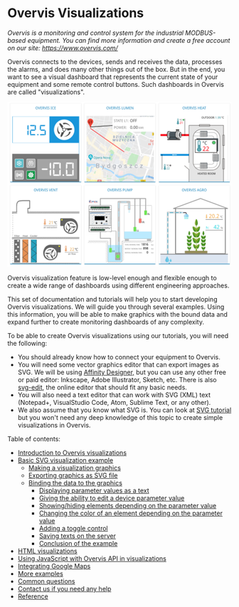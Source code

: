 # Overvis Visualizations

_Overvis is a monitoring and control system for the industrial MODBUS-based equipment. You can find more information and create a free account on our site: https://www.overvis.com/_

Overvis connects to the devices, sends and receives the data, processes the alarms, and does many other things out of the box. But in the end, you want to see a visual dashboard that represents the current state of your equipment and some remote control buttons. Such dashboards in Overvis are called "visualizations".

![Demo visualization](img-demo.png)

Overvis visualization feature is low-level enough and flexible enough to create a wide range of dashboards using different engineering approaches.

This set of documentation and tutorials will help you to start developing Overvis visualizations. We will guide you through several examples. Using this information, you will be able to make graphics with the bound data and expand further to create monitoring dashboards of any complexity.

To be able to create Overvis visualizations using our tutorials, you will need the following:
* You should already know how to connect your equipment to Overvis.
* You will need some vector graphics editor that can export images as SVG. We will be using [Affinity Designer,](https://affinity.serif.com/en-us/designer/) but you can use any other free or paid editor: Inkscape, Adobe Illustrator, Sketch, etc. There is also [svg-edit](https://svg-edit.github.io/svgedit/dist/editor/index.html), the online editor that should fit any basic needs.
* You will also need a text editor that can work with SVG (XML) text (Notepad+, VisualStudio Code, Atom, Sublime Text, or any other).
* We also assume that you know what SVG is. You can look at [SVG tutorial](https://developer.mozilla.org/en-US/docs/Web/SVG/Tutorial) but you won't need any deep knowledge of this topic to create simple visualizations in Overvis.

Table of contents:

* [Introduction to Overvis visualizations](01-introduction/README.md)
* [Basic SVG visualization example](02-basic-example/README.md)
    * [Making a visualization graphics](02-basic-example/01-design/README.md)
    * [Exporting graphics as SVG file](02-basic-example/02-export/README.md)
    * [Binding the data to the graphics](02-basic-example/03-bind-data/README.md)
        * [Displaying parameter values as a text](02-basic-example/03-bind-data/01-param-value/README.md)
        * [Giving the ability to edit a device parameter value](02-basic-example/03-bind-data/02-edit-value/README.md)
        * [Showing/hiding elements depending on the parameter value](02-basic-example/03-bind-data/03-show-hide/README.md)
        * [Changing the color of an element depending on the parameter value](02-basic-example/03-bind-data/04-change-color/README.md)
        * [Adding a toggle control](02-basic-example/03-bind-data/05-toggle/README.md)
        * [Saving texts on the server](02-basic-example/03-bind-data/06-store-text/README.md)
        * [Conclusion of the example](02-basic-example/03-bind-data/07-conclusion/README.md)
* [HTML visualizations](03-html-example/README.md)
* [Using JavaScript with Overvis API in visualizations](04-js-example/README.md)
* [Integrating Google Maps](05-google-maps/README.md)
* [More examples](06-more-examples/README.md)
* [Common questions](07-common-questions/README.md)
* [Contact us if you need any help](08-contact-us/README.md)
* [Reference](09-reference/README.md)
